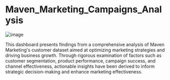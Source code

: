 # Maven_Marketing_Campaigns_Analysis
![image](https://github.com/AkasHRaJNigaM/Maven_Marketing_Campaigns_Analysis/assets/99388525/d7c1299b-48ed-4d17-a3f3-d0f01624afb4)

This dashboard presents findings from a comprehensive analysis of Maven Marketing's customer dataset aimed at optimizing marketing strategies and driving business growth. Through rigorous examination of factors such as customer segmentation, product performance, campaign success, and channel effectiveness, actionable insights have been derived to inform strategic decision-making and enhance marketing effectiveness.
